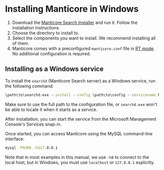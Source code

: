 # Installing Manticore in Windows

1. Download the [Manticore Search Installer](https://repo.manticoresearch.com/repository/manticoresearch_windows/release/x64/manticore-6.0.0-230206-8de9df201-x64.exe) and run it. Follow the installation instructions.
2. Choose the directory to install to.
3. Select the components you want to install. We recommend installing all of them.
4. Manticore comes with a preconfigured `manticore.conf` file in [RT mode](../Read_this_first.md#Real-time-mode-vs-plain-mode). No additional configuration is required.

## Installing as a Windows service

To install the `searchd` (Manticore Search server) as a Windows service, run the following command:

```bat
\path\to\searchd.exe --install --config \path\to\config --servicename Manticore
```

Make sure to use the full path to the configuration file, or `searchd.exe` won't be able to locate it when it starts as a service.

After installation, you can start the service from the Microsoft Management Console's Services snap-in.

Once started, you can access Manticore using the MySQL command-line interface:

```bat
mysql -P9306 -h127.0.0.1
```

Note that in most examples in this manual, we use `-h0` to connect to the local host, but in Windows, you must use `localhost` or `127.0.0.1` explicitly.

<!-- proofread -->
